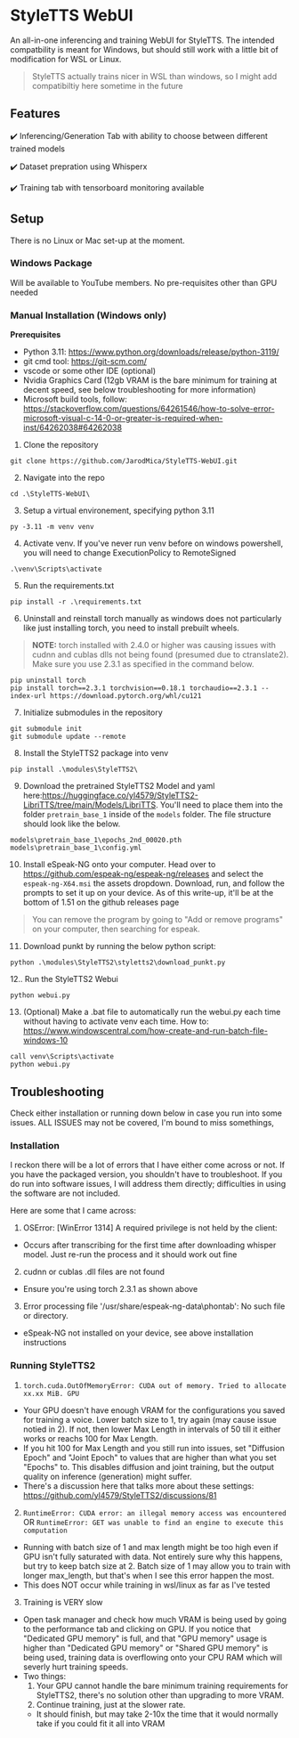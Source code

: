# StyleTTS WebUI
An all-in-one inferencing and training WebUI for StyleTTS.  The intended compatbility is meant for Windows, but should still work with a little bit of modification for WSL or Linux.
> StyleTTS actually trains nicer in WSL than windows, so I might add compatibiltiy here sometime in the future
## Features
✔️ Inferencing/Generation Tab with ability to choose between different trained models

✔️ Dataset prepration using Whisperx

✔️ Training tab with tensorboard monitoring available

## Setup
There is no Linux or Mac set-up at the moment.

### Windows Package
Will be available to YouTube members.  No pre-requisites other than GPU needed

### Manual Installation (Windows only)
**Prerequisites**
- Python 3.11: https://www.python.org/downloads/release/python-3119/
- git cmd tool: https://git-scm.com/
- vscode or some other IDE (optional)
- Nvidia Graphics Card (12gb VRAM is the bare minimum for training at decent speed, see below troubleshooting for more information)
- Microsoft build tools, follow: https://stackoverflow.com/questions/64261546/how-to-solve-error-microsoft-visual-c-14-0-or-greater-is-required-when-inst/64262038#64262038
1. Clone the repository
  ```
git clone https://github.com/JarodMica/StyleTTS-WebUI.git
  ```
2. Navigate into the repo
```
cd .\StyleTTS-WebUI\
```
3. Setup a virtual environement, specifying python 3.11
```
py -3.11 -m venv venv
```
4. Activate venv.  If you've never run venv before on windows powershell, you will need to change ExecutionPolicy to RemoteSigned
```
.\venv\Scripts\activate
```
5. Run the requirements.txt
```
pip install -r .\requirements.txt
```
6. Uninstall and reinstall torch manually as windows does not particularly like just installing torch, you need to install prebuilt wheels.
> **NOTE:** torch installed with 2.4.0 or higher was causing issues with cudnn and cublas dlls not being found (presumed due to ctranslate2).  Make sure you use 2.3.1 as specified in the command below.
```
pip uninstall torch
pip install torch==2.3.1 torchvision==0.18.1 torchaudio==2.3.1 --index-url https://download.pytorch.org/whl/cu121
```
7. Initialize submodules in the repository
```
git submodule init
git submodule update --remote
```
8. Install the StyleTTS2 package into venv
```
pip install .\modules\StyleTTS2\
```
9. Download the pretrained StyleTTS2 Model and yaml here:https://huggingface.co/yl4579/StyleTTS2-LibriTTS/tree/main/Models/LibriTTS.  You'll need to place them into the folder ```pretrain_base_1``` inside of the ```models``` folder.  The file structure should look like the below.
```
models\pretrain_base_1\epochs_2nd_00020.pth
models\pretrain_base_1\config.yml
```
10. Install eSpeak-NG onto your computer.  Head over to https://github.com/espeak-ng/espeak-ng/releases and select the ```espeak-ng-X64.msi``` the assets dropdown.  Download, run, and follow the prompts to set it up on your device.  As of this write-up, it'll be at the bottom of 1.51 on the github releases page
> You can remove the program by going to "Add or remove programs" on your computer, then searching for espeak.
11. Download punkt by running the below python script:
```
python .\modules\StyleTTS2\styletts2\download_punkt.py
```
12.. Run the StyleTTS2 Webui
```
python webui.py
```
13. (Optional) Make a .bat file to automatically run the webui.py each time without having to activate venv each time. How to: https://www.windowscentral.com/how-create-and-run-batch-file-windows-10
```
call venv\Scripts\activate
python webui.py
```

## Troubleshooting 
Check either installation or running down below in case you run into some issues.  ALL ISSUES may not be covered, I'm bound to miss somethings,

### Installation
I reckon there will be a lot of errors that I have either come across or not.  If you have the packaged version, you shouldn't have to troubleshoot. If you do run into software issues, I will address them directly; difficulties in using the software are not included.  

Here are some that I came across:
1. OSError: [WinError 1314] A required privilege is not held by the client: 
  - Occurs after transcribing for the first time after downloading whisper model.  Just re-run the process and it should work out fine

2. cudnn or cublas .dll files are not found
  - Ensure you're using torch 2.3.1 as shown above

3. Error processing file '/usr/share/espeak-ng-data\phontab': No such file or directory.
  - eSpeak-NG not installed on your device, see above installation instructions

### Running StyleTTS2
1. ```torch.cuda.OutOfMemoryError: CUDA out of memory. Tried to allocate xx.xx MiB. GPU```
  - Your GPU doesn't have enough VRAM for the configurations you saved for training a voice.  Lower batch size to 1, try again (may cause issue notied in 2).  If not, then lower Max Length in intervals of 50 till it either works or reachs 100 for Max Length.
  - If you hit 100 for Max Length and you still run into issues, set "Diffusion Epoch" and "Joint Epoch" to values that are higher than what you set "Epochs" to.  This disables diffusion and joint training, but the output quality on inference (generation) might suffer.
  - There's a discussion here that talks more about these settings: https://github.com/yl4579/StyleTTS2/discussions/81
2. ```RuntimeError: CUDA error: an illegal memory access was encountered``` OR ```RuntimeError: GET was unable to find an engine to execute this computation```
  - Running with batch size of 1 and max length might be too high even if GPU isn't fully saturated with data.  Not entirely sure why this happens, but try to keep batch size at 2.  Batch size of 1 may allow you to train with longer max_length, but that's when I see this error happen the most.
  - This does NOT occur while training in wsl/linux as far as I've tested
3. Training is VERY slow
  - Open task manager and check how much VRAM is being used by going to the performance tab and clicking on GPU.  If you notice that "Dedicated GPU memory" is full, and that "GPU memory" usage is higher than "Dedicated GPU memory" or "Shared GPU memory" is being used, training data is overflowing onto your CPU RAM which will severly hurt training speeds.
  - Two things:
    1. Your GPU cannot handle the bare minimum training requirements for StyleTTS2, there's no solution other than upgrading to more VRAM.
    2. Continue training, just at the slower rate.
      - It should finish, but may take 2-10x the time that it would normally take if you could fit it all into VRAM

